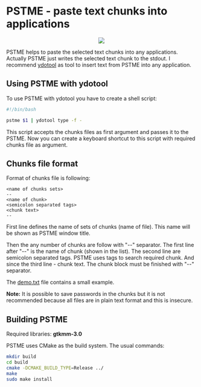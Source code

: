# PSTME - paste text chunks into applications

<div style="text-align:center"><img src="images/screeshot.png" /></div>

PSTME helps to paste the selected text chunks into any applications. Actually PSTME just writes the selected text chunk to the stdout. I recommend [ydotool](https://github.com/ReimuNotMoe/ydotool) as tool to insert text from PSTME into any application.

## Using PSTME with ydotool

To use PSTME with ydotool you have to create a shell script:

```bash
#!/bin/bash

pstme $1 | ydotool type -f -
```

This script accepts the chunks files as first argument and passes it to the PSTME. Now you can create a keyboard shortcut to this script with required chunks file as argument.

## Chunks file format

Format of chunks file is following:

```
<name of chunks sets>
--
<name of chunk>
<semicolon separated tags>
<chunk text>
--
```

First line defines the name of sets of chunks (name of file). This name will be shown as PSTME window title.

Then the any number of chunks are follow with "--" separator. The first line after "--" is the name of chunk (shown in the list). The second line are semicolon separated tags. PSTME uses tags to search required chunk. And since the third line - chunk text. The chunk block must be finished with "--" separator.

The [demo.txt](demo/demotxt) file contains a small example.

**Note:** It is possible to save passwords in the chunks but it is not recommended because all files are in plain text format and this is insecure.

## Building PSTME

Required libraries: **gtkmm-3.0**

PSTME uses CMake as the build system. The usual commands:

```bash
mkdir build
cd build
cmake -DCMAKE_BUILD_TYPE=Release ../
make
sudo make install
```
